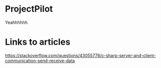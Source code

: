 # ProjectPilot
Yeahhhhhh
# Links to articles
https://stackoverflow.com/questions/43055778/c-sharp-server-and-client-communication-send-receive-data
